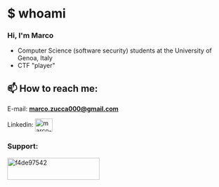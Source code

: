 # $ whoami
### Hi, I'm Marco
- Computer Science (software security) students at the University of Genoa, Italy
- CTF "player"

## 📫 How to reach me:
E-mail: **marco.zucca000@gmail.com**
<p align="left">
 Linkedin:
<a href="https://linkedin.com/in/marco-zucca-62562b163" target="blank"><img align="center" src="https://raw.githubusercontent.com/rahuldkjain/github-profile-readme-generator/master/src/images/icons/Social/linked-in-alt.svg" alt="marco-zucca-62562b163" height="30" width="40" /></a>
</p>

<h3 align="left">Support:</h3>
<p><a href="https://ko-fi.com/f4de97542"> <img align="left" src="https://cdn.ko-fi.com/cdn/kofi3.png?v=3" height="50" width="210" alt="f4de97542" /></a></p><br><br>



